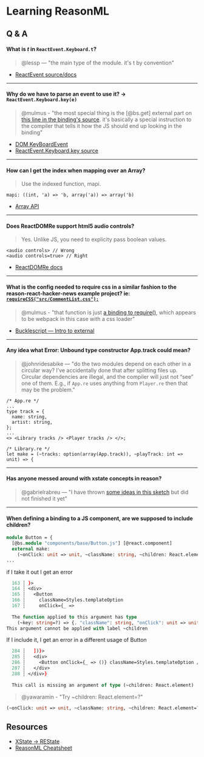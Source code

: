 # Learning ReasonML

## Q & A

#### What is _t_ in `ReactEvent.Keyboard.t`?

> @lessp — "the main type of the module. it's t by convention"

- [ReactEvent source/docs](https://github.com/reasonml/reason-react/blob/master/src/ReactEvent.rei)

<hr />

#### Why do we have to parse an event to use it? -> `ReactEvent.Keyboard.key(e)`

> @mulmus - "the most special thing is the [@bs.get] external part on [this line in the binding's source](https://github.com/reasonml/reason-react/blob/master/src/ReactEvent.re#L84). it's basically a special instruction to the compiler that tells it how the JS should end up looking in the binding"

- [DOM KeyBoardEvent](https://developer.mozilla.org/en-US/docs/Web/API/KeyboardEvent/KeyboardEvent)
- [ReactEvent.Keyboard.key source](https://github.com/reasonml/reason-react/blob/627a8a3a4d4e800f225c5757f66d0619b5fa8569/src/ReactEvent.rei#L137)

<hr />

#### How can I get the index when mapping over an Array?

> Use the indexed function, mapi.

```
mapi: ((int, 'a) => 'b, array('a)) => array('b)
```

- [Array API](https://reasonml.github.io/api/Array.html)

<hr />

#### Does ReactDOMRe support html5 audio controls?

> Yes. Unlike JS, you need to explicity pass boolean values.

```
<audio controls> // Wrong
<audio controls=true> // Right
```

- [ReactDOMRe docs](https://github.com/reasonml/reason-react/blob/master/src/ReactDOMRe.re)

<hr />

#### What is the config needed to require css in a similar fashion to the reason-react-hacker-news example project? ie: [`requireCSS("src/CommentList.css");`](https://github.com/reasonml-community/reason-react-hacker-news/blob/8ba4b7855e7c40cd5f2d575beb9a381c8f8ff7e5/src/CommentList.re#L5)

> @mulmus - "that function is just [a binding to require()](https://github.com/reasonml-community/reason-react-hacker-news/blob/8ba4b7855e7c40cd5f2d575beb9a381c8f8ff7e5/src/Utils.re#L1-L2), which appears to be webpack in this case with a css loader"

- [Bucklescript — Intro to external](https://bucklescript.github.io/docs/en/intro-to-external)

<hr />

#### Any idea what Error: Unbound type constructor App.track could mean?

> @johnridesabike — "do the two modules depend on each other in a circular way? I’ve accidentally done that after splitting files up. Circular dependencies are illegal, and the compiler will just not “see” one of them. E.g., if `App.re` uses anything from `Player.re` then that may be the problem."

```
/* App.re */
...
type track = {
  name: string,
  artist: string,
};
...
<> <Library tracks /> <Player tracks /> </>;
```

```
/* Library.re */
let make = (~tracks: option(array(App.track)), ~playTrack: int => unit) => {
```

<hr />

#### Has anyone messed around with xstate concepts in reason?

> @gabrielrabreu — "I have thrown [some ideas in this sketch](https://sketch.sh/s/IaSD7pEAjjt0SqYiE9chXs/) but did not finished it yet"

<hr />

#### When defining a binding to a JS component, are we supposed to include children?
```ocaml
module Button = {
  [@bs.module "components/base/Button.js"] [@react.component]
  external make:
    (~onClick: unit => unit, ~className: string, ~children: React.element) =>
...
```
if I take it out I get an error
```ocaml
  163 ┆ }>
  164 ┆ <div>
  165 ┆   <Button
  166 ┆     className=Styles.templateOption
  167 ┆     onClick={_ =>
  
  The function applied to this argument has type
    (~key: string=?) => {. "className": string, "onClick": unit => unit}
This argument cannot be applied with label ~children
```
If I include it, I get an error in a different usage of Button
```ocaml
  284 ┆   ])}>
  285 ┆   <div>
  286 ┆     <Button onClick={_ => ()} className=Styles.templateOption />
  287 ┆   </div>
  288 ┆ </div>}
  
  This call is missing an argument of type (~children: React.element)
```
> @yawaramin - "Try ~children: React.element=?"
```ocaml
(~onClick: unit => unit, ~className: string, ~children: React.element=?) =>
```

## Resources

- [XState -> REState](https://sketch.sh/s/IaSD7pEAjjt0SqYiE9chXs/)
- [ReasonML Cheatsheet](https://github.com/arecvlohe/reasonml-cheat-sheet)
